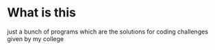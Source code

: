 # What is this

just a bunch of programs which are the solutions for coding challenges given by my college
